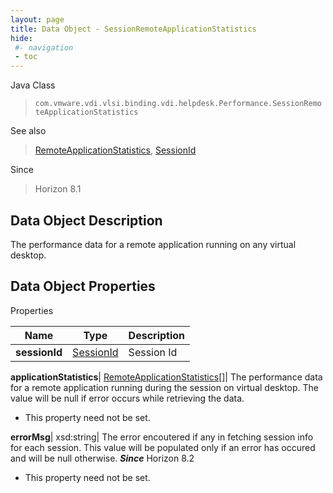 ```yaml
---
layout: page
title: Data Object - SessionRemoteApplicationStatistics
hide:
 #- navigation
 - toc
---
```






Java Class  
> `com.vmware.vdi.vlsi.binding.vdi.helpdesk.Performance.SessionRemoteApplicationStatistics`

See also  
> [RemoteApplicationStatistics](vdi.helpdesk.Performance.RemoteApplicationStatistics.md), [SessionId](vdi.entity.SessionId.md)

Since  
> Horizon 8.1


## Data Object Description 

The performance data for a remote application running on any virtual desktop. 

## Data Object Properties

Properties

Name |  Type |  Description   
---|---|---  
**sessionId**| [SessionId](vdi.entity.SessionId.md)|  Session Id   
  
**applicationStatistics**| [RemoteApplicationStatistics[]](vdi.helpdesk.Performance.RemoteApplicationStatistics.md)|  The performance data for a remote application running during the session on virtual desktop. The value will be null if error occurs while retrieving the data.   


* This property need not be set.

  
**errorMsg**|  xsd:string|  The error encoutered if any in fetching session info for each session. This value will be populated only if an error has occured and will be null otherwise.  **_Since_** Horizon 8.2  


* This property need not be set.

  
  
  
  
  
  

